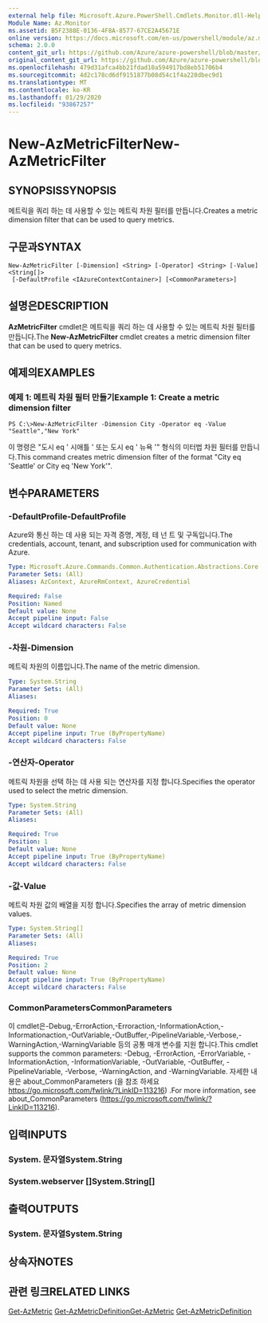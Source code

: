```yaml
---
external help file: Microsoft.Azure.PowerShell.Cmdlets.Monitor.dll-Help.xml
Module Name: Az.Monitor
ms.assetid: B5F2388E-0136-4F8A-8577-67CE2A45671E
online version: https://docs.microsoft.com/en-us/powershell/module/az.monitor/new-azmetricfilter
schema: 2.0.0
content_git_url: https://github.com/Azure/azure-powershell/blob/master/src/Monitor/Monitor/help/New-AzMetricFilter.md
original_content_git_url: https://github.com/Azure/azure-powershell/blob/master/src/Monitor/Monitor/help/New-AzMetricFilter.md
ms.openlocfilehash: 479d31afca4bb21fdad10a594917bd8eb51706b4
ms.sourcegitcommit: 4d2c178cd6df9151877b08d54c1f4a228dbec9d1
ms.translationtype: MT
ms.contentlocale: ko-KR
ms.lasthandoff: 01/29/2020
ms.locfileid: "93867257"
---
```

# <span data-ttu-id="c4231-101">New-AzMetricFilter</span><span class="sxs-lookup"><span data-stu-id="c4231-101">New-AzMetricFilter</span></span>

## <span data-ttu-id="c4231-102">SYNOPSIS</span><span class="sxs-lookup"><span data-stu-id="c4231-102">SYNOPSIS</span></span>
<span data-ttu-id="c4231-103">메트릭을 쿼리 하는 데 사용할 수 있는 메트릭 차원 필터를 만듭니다.</span><span class="sxs-lookup"><span data-stu-id="c4231-103">Creates a metric dimension filter that can be used to query metrics.</span></span>

## <span data-ttu-id="c4231-104">구문과</span><span class="sxs-lookup"><span data-stu-id="c4231-104">SYNTAX</span></span>

```
New-AzMetricFilter [-Dimension] <String> [-Operator] <String> [-Value] <String[]>
 [-DefaultProfile <IAzureContextContainer>] [<CommonParameters>]
```

## <span data-ttu-id="c4231-105">설명은</span><span class="sxs-lookup"><span data-stu-id="c4231-105">DESCRIPTION</span></span>
<span data-ttu-id="c4231-106">**AzMetricFilter** cmdlet은 메트릭을 쿼리 하는 데 사용할 수 있는 메트릭 차원 필터를 만듭니다.</span><span class="sxs-lookup"><span data-stu-id="c4231-106">The **New-AzMetricFilter** cmdlet creates a metric dimension filter that can be used to query metrics.</span></span>

## <span data-ttu-id="c4231-107">예제의</span><span class="sxs-lookup"><span data-stu-id="c4231-107">EXAMPLES</span></span>

### <span data-ttu-id="c4231-108">예제 1: 메트릭 차원 필터 만들기</span><span class="sxs-lookup"><span data-stu-id="c4231-108">Example 1: Create a metric dimension filter</span></span>
```
PS C:\>New-AzMetricFilter -Dimension City -Operator eq -Value "Seattle","New York"
```

<span data-ttu-id="c4231-109">이 명령은 "도시 eq ' 시애틀 ' 또는 도시 eq ' 뉴욕 '" 형식의 미터법 차원 필터를 만듭니다.</span><span class="sxs-lookup"><span data-stu-id="c4231-109">This command creates metric dimension filter of the format "City eq 'Seattle' or City eq 'New York'".</span></span>

## <span data-ttu-id="c4231-110">변수</span><span class="sxs-lookup"><span data-stu-id="c4231-110">PARAMETERS</span></span>

### <span data-ttu-id="c4231-111">-DefaultProfile</span><span class="sxs-lookup"><span data-stu-id="c4231-111">-DefaultProfile</span></span>
<span data-ttu-id="c4231-112">Azure와 통신 하는 데 사용 되는 자격 증명, 계정, 테 넌 트 및 구독입니다.</span><span class="sxs-lookup"><span data-stu-id="c4231-112">The credentials, account, tenant, and subscription used for communication with Azure.</span></span>

```yaml
Type: Microsoft.Azure.Commands.Common.Authentication.Abstractions.Core.IAzureContextContainer
Parameter Sets: (All)
Aliases: AzContext, AzureRmContext, AzureCredential

Required: False
Position: Named
Default value: None
Accept pipeline input: False
Accept wildcard characters: False
```

### <span data-ttu-id="c4231-113">-차원</span><span class="sxs-lookup"><span data-stu-id="c4231-113">-Dimension</span></span>
<span data-ttu-id="c4231-114">메트릭 차원의 이름입니다.</span><span class="sxs-lookup"><span data-stu-id="c4231-114">The name of the metric dimension.</span></span> 

```yaml
Type: System.String
Parameter Sets: (All)
Aliases:

Required: True
Position: 0
Default value: None
Accept pipeline input: True (ByPropertyName)
Accept wildcard characters: False
```

### <span data-ttu-id="c4231-115">-연산자</span><span class="sxs-lookup"><span data-stu-id="c4231-115">-Operator</span></span>
<span data-ttu-id="c4231-116">메트릭 차원을 선택 하는 데 사용 되는 연산자를 지정 합니다.</span><span class="sxs-lookup"><span data-stu-id="c4231-116">Specifies the operator used to select the metric dimension.</span></span>

```yaml
Type: System.String
Parameter Sets: (All)
Aliases:

Required: True
Position: 1
Default value: None
Accept pipeline input: True (ByPropertyName)
Accept wildcard characters: False
```

### <span data-ttu-id="c4231-117">-값</span><span class="sxs-lookup"><span data-stu-id="c4231-117">-Value</span></span>
<span data-ttu-id="c4231-118">메트릭 차원 값의 배열을 지정 합니다.</span><span class="sxs-lookup"><span data-stu-id="c4231-118">Specifies the array of metric dimension values.</span></span>

```yaml
Type: System.String[]
Parameter Sets: (All)
Aliases:

Required: True
Position: 2
Default value: None
Accept pipeline input: True (ByPropertyName)
Accept wildcard characters: False
```

### <span data-ttu-id="c4231-119">CommonParameters</span><span class="sxs-lookup"><span data-stu-id="c4231-119">CommonParameters</span></span>
<span data-ttu-id="c4231-120">이 cmdlet은-Debug,-ErrorAction,-Erroraction,-InformationAction,-Informationaction,-OutVariable,-OutBuffer,-PipelineVariable,-Verbose,-WarningAction,-WarningVariable 등의 공통 매개 변수를 지원 합니다.</span><span class="sxs-lookup"><span data-stu-id="c4231-120">This cmdlet supports the common parameters: -Debug, -ErrorAction, -ErrorVariable, -InformationAction, -InformationVariable, -OutVariable, -OutBuffer, -PipelineVariable, -Verbose, -WarningAction, and -WarningVariable.</span></span> <span data-ttu-id="c4231-121">자세한 내용은 about_CommonParameters (을 참조 하세요 https://go.microsoft.com/fwlink/?LinkID=113216) .</span><span class="sxs-lookup"><span data-stu-id="c4231-121">For more information, see about_CommonParameters (https://go.microsoft.com/fwlink/?LinkID=113216).</span></span>

## <span data-ttu-id="c4231-122">입력</span><span class="sxs-lookup"><span data-stu-id="c4231-122">INPUTS</span></span>

### <span data-ttu-id="c4231-123">System. 문자열</span><span class="sxs-lookup"><span data-stu-id="c4231-123">System.String</span></span>

### <span data-ttu-id="c4231-124">System.webserver []</span><span class="sxs-lookup"><span data-stu-id="c4231-124">System.String[]</span></span>

## <span data-ttu-id="c4231-125">출력</span><span class="sxs-lookup"><span data-stu-id="c4231-125">OUTPUTS</span></span>

### <span data-ttu-id="c4231-126">System. 문자열</span><span class="sxs-lookup"><span data-stu-id="c4231-126">System.String</span></span>

## <span data-ttu-id="c4231-127">상속자</span><span class="sxs-lookup"><span data-stu-id="c4231-127">NOTES</span></span>

## <span data-ttu-id="c4231-128">관련 링크</span><span class="sxs-lookup"><span data-stu-id="c4231-128">RELATED LINKS</span></span>

<span data-ttu-id="c4231-129">[Get-AzMetric](./Get-AzMetric.md) 
 [Get-AzMetricDefinition](./Get-AzMetricDefinition.md)</span><span class="sxs-lookup"><span data-stu-id="c4231-129">[Get-AzMetric](./Get-AzMetric.md)
[Get-AzMetricDefinition](./Get-AzMetricDefinition.md)</span></span>

